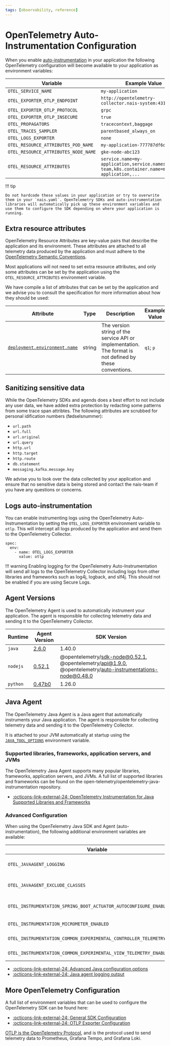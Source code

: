 ```yaml
---
tags: [observability, reference]
---
```


# OpenTelemetry Auto-Instrumentation Configuration

When you enable [auto-instrumentation](../how-to/auto-instrumentation.md) in your application the following OpenTelemetry configuration will become available to your application as environment variables:

| Variable                             | Example Value                                                                                 |
| ------------------------------------ | --------------------------------------------------------------------------------------------- |
| `OTEL_SERVICE_NAME`                  | `my-application`                                                                              |
| `OTEL_EXPORTER_OTLP_ENDPOINT`        | `http://opentelemetry-collector.nais-system:4317`                                             |
| `OTEL_EXPORTER_OTLP_PROTOCOL`        | `grpc`                                                                                        |
| `OTEL_EXPORTER_OTLP_INSECURE`        | `true`                                                                                        |
| `OTEL_PROPAGATORS`                   | `tracecontext,baggage`                                                                        |
| `OTEL_TRACES_SAMPLER`                | `parentbased_always_on`                                                                       |
| `OTEL_LOGS_EXPORTER`                 | `none`                                                                                        |
| `OTEL_RESOURCE_ATTRIBUTES_POD_NAME`  | `my-application-777787df6d-pw9mq`                                                             |
| `OTEL_RESOURCE_ATTRIBUTES_NODE_NAME` | `gke-node-abc123`                                                                             |
| `OTEL_RESOURCE_ATTRIBUTES`           | `service.name=my-application,service.namespace=my-team,k8s.container.name=my-application,...` |

!!! tip

    Do not hardcode these values in your application or try to overwrite them in your `nais.yaml`. OpenTelemetry SDKs and auto-instrumentation libraries will automatically pick up these environment variables and use them to configure the SDK depending on where your application is running.

## Extra resource attributes

OpenTelemetry Resource Attributes are key-value pairs that describe the application and its environment. These attributes are attached to all telemetry data produced by the application and must adhere to the [OpenTelemetry Semantic Conventions](https://opentelemetry.io/docs/specs/semconv/resource/).

Most applications will not need to set extra resource attributes, and only some attributes can be set by the application using the `OTEL_RESOURCE_ATTRIBUTES` environment variable.

We have compile a list of attributes that can be set by the application and we advise you to consult the specification for more information about how they should be used:

| Attribute                                                                                                     | Type   | Description                                                                                              | Example Value | Stability      |
| ------------------------------------------------------------------------------------------------------------- | ------ | -------------------------------------------------------------------------------------------------------- | ------------- | -------------- |
| [`deployment.environment.name`](https://opentelemetry.io/docs/specs/semconv/resource/deployment-environment/) | string | The version string of the service API or implementation. The format is not defined by these conventions. | `q1`;  `p`    | `experimental` |

## Sanitizing sensitive data

While the OpenTelemetry SDKs and agends does a best effort to not include any user data, we have added extra protection by redacting some patterns from some trace span attribtes. The following attributes are scrubbed for personal idification numbers (fødselsnummer):

* `url.path`
* `url.full`
* `url.original`
* `url.query`
* `http.url`
* `http.target`
* `http.route`
* `db.statement`
* `messaging.kafka.message.key`

We advise you to look over the data collected by your application and ensure that no sensitive data is being stored and contact the nais-team if you have any questions or concerns.

## Logs auto-instrumentation

You can enable instrumenting logs using the OpenTelemetry Auto-Instrumentation by setting the `OTEL_LOGS_EXPORTER` environment variable to `otlp`. This will intercept all logs produced by the application and send them to the OpenTelemetry Collector.

```shell
spec:
  env:
    - name: OTEL_LOGS_EXPORTER
      value: otlp
```

!!! warning
    Enabling logging for the OpenTelemetry Auto-Instrumentation will send all logs to the OpenTelemetry Collector including logs from other libraries and frameworks such as log4j, logback, and slf4j. This should not be enabled if you are using Secure Logs.

## Agent Versions

The OpenTelemetry Agent is used to automatically instrument your application. The agent is responsible for collecting telemetry data and sending it to the OpenTelemetry Collector.

| Runtime  | Agent Version          | SDK Version                                                                                                |
| -------- | ---------------------- | ---------------------------------------------------------------------------------------------------------- |
| `java`   | [2.6.0][java-agent]    | 1.40.0                                                                                                     |
| `nodejs` | [0.52.1][nodejs-agent] | @opentelemetry/sdk-node@0.52.1, @opentelemetry/api@1.9.0, @opentelemetry/auto-instrumentations-node@0.48.0 |
| `python` | [0.47b0][python-agent] | 1.26.0                                                                                                     |

[java-agent]: https://github.com/open-telemetry/opentelemetry-java-instrumentation/releases/tag/v2.6.0
[nodejs-agent]: https://github.com/open-telemetry/opentelemetry-js/releases/tag/experimental%2Fv0.52.1
[python-agent]: https://github.com/open-telemetry/opentelemetry-python/releases/tag/v1.26.0

## Java Agent

The OpenTelemetry Java Agent is a Java agent that automatically instruments your Java application. The agent is responsible for collecting telemetry data and sending it to the OpenTelemetry Collector.

It is attached to your JVM automatically at startup using the [`JAVA_TOOL_OPTIONS`](https://docs.oracle.com/javase/8/docs/technotes/guides/troubleshoot/envvars002.html) environment variable.

### Supported libraries, frameworks, application servers, and JVMs

The OpenTelemetry Java Agent supports many popular libraries, frameworks, application servers, and JVMs. A full list of supported libraries and frameworks can be found on the open-telemetry/opentelemetry-java-instrumentation repository.

* [:octicons-link-external-24: OpenTelemetry Instrumentation for Java Supported Libraries and Frameworks](https://github.com/open-telemetry/opentelemetry-java-instrumentation/blob/main/docs/supported-libraries.md)

### Advanced Configuration

When using the OpenTelemetry Java SDK and Agent (auto-instrumentation), the following additional environment variables are available:

| Variable                                                                | Description                                                                                           | Example Value                      |
| ----------------------------------------------------------------------- | ----------------------------------------------------------------------------------------------------- | ---------------------------------- |
| `OTEL_JAVAAGENT_LOGGING`                                                | Controles log output from the Java Agent itself, valid values are `none`, `simple`, and `application` | `simple`                           |
| `OTEL_JAVAAGENT_EXCLUDE_CLASSES`                                        | Suppresses all instrumentation for specific classes, format is "my.package.MyClass,my.package2.*"     | `my.package.MyClass,my.package2.*` |
| `OTEL_INSTRUMENTATION_SPRING_BOOT_ACTUATOR_AUTOCONFIGURE_ENABLED`       | Enables or disables the Spring Boot Actuator auto-configuration instrumentation                       | `false`                            |
| `OTEL_INSTRUMENTATION_MICROMETER_ENABLED`                               | Enables or disables the Micrometer instrumentation                                                    | `false`                            |
| `OTEL_INSTRUMENTATION_COMMON_EXPERIMENTAL_CONTROLLER_TELEMETRY_ENABLED` | Enables or disables controller span instrumentation                                                   | `false`                            |
| `OTEL_INSTRUMENTATION_COMMON_EXPERIMENTAL_VIEW_TELEMETRY_ENABLED`       | Enables or disables view span instrumentation                                                         | `false`                            |

* [:octicons-link-external-24: Advanced Java configuration options](https://github.com/open-telemetry/opentelemetry-java-instrumentation/blob/main/docs/advanced-configuration-options.md)
* [:octicons-link-external-24: Java agent logging output](https://opentelemetry.io/docs/zero-code/java/agent/configuration/#java-agent-logging-output)

## More OpenTelemetry Configuration

A full list of environment variables that can be used to configure the OpenTelemetry SDK can be found here:

* [:octicons-link-external-24: General SDK Configuration](https://opentelemetry.io/docs/specs/otel/configuration/sdk-environment-variables/#general-sdk-configuration)
* [:octicons-link-external-24: OTLP Exporter Configuration](https://opentelemetry.io/docs/languages/sdk-configuration/otlp-exporter/)

[OTLP is the OpenTelemetry Protocol](https://opentelemetry.io/docs/specs/otel/protocol/exporter/), and is the protocol used to send telemetry data to Prometheus, Grafana Tempo, and Grafana Loki.
